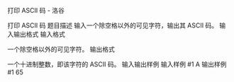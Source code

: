 



打印 ASCII 码 - 洛谷














打印 ASCII 码
题目描述
输入一个除空格以外的可见字符，输出其 ASCII 码。
输入输出格式
输入格式

一个除空格以外的可见字符。
输出格式

一个十进制整数，即该字符的 ASCII 码。
输入输出样例
输入样例 #1
A
输出样例 #1
65






